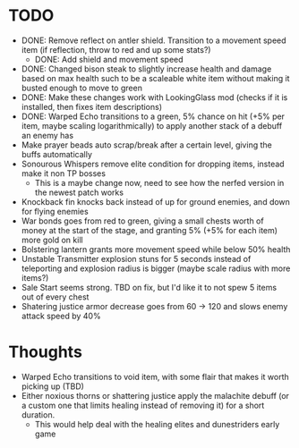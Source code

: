 # TODO

- DONE: Remove reflect on antler shield. Transition to a movement speed item (if reflection, throw to red and up some stats?)
  - DONE: Add shield and movement speed
- DONE: Changed bison steak to slightly increase health and damage based on max health such to be a scaleable white item without making it busted enough to move to green
- DONE: Make these changes work with LookingGlass mod (checks if it is installed, then fixes item descriptions)
- DONE: Warped Echo transitions to a green, 5% chance on hit (+5% per item, maybe scaling logarithmically) to apply another stack of a debuff an enemy has
- Make prayer beads auto scrap/break after a certain level, giving the buffs automatically
- Sonourous Whispers remove elite condition for dropping items, instead make it non TP bosses
  - This is a maybe change now, need to see how the nerfed version in the newest patch works
- Knockback fin knocks back instead of up for ground enemies, and down for flying enemies
- War bonds goes from red to green, giving a small chests worth of money at the start of the stage, and granting 5% (+5% for each item) more gold on kill
- Bolstering lantern grants more movement speed while below 50% health
- Unstable Transmitter explosion stuns for 5 seconds instead of teleporting and explosion radius is bigger (maybe scale radius with more items?)
- Sale Start seems strong. TBD on fix, but I'd like it to not spew 5 items out of every chest
- Shatering justice armor decrease goes from 60 -> 120 and slows enemy attack speed by 40%

# Thoughts

- Warped Echo transitions to void item, with some flair that makes it worth picking up (TBD)
- Either noxious thorns or shattering justice apply the malachite debuff (or a custom one that limits healing instead of removing it) for a short duration.
  - This would help deal with the healing elites and dunestriders early game
